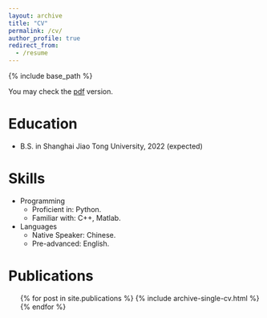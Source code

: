 ```yaml
---
layout: archive
title: "CV"
permalink: /cv/
author_profile: true
redirect_from:
  - /resume
---
```


{% include base_path %}

You may check the [pdf](https://clearlovewei.github.io/files/vitae.pdf) version.

Education
======
* B.S. in Shanghai Jiao Tong University, 2022 (expected)

Skills
======
* Programming
  * Proficient in: Python.
  * Familiar with: C++, Matlab.
* Languages
  * Native Speaker: Chinese.
  * Pre-advanced: English.

Publications
======
  <ul>{% for post in site.publications %}
    {% include archive-single-cv.html %}
  {% endfor %}</ul>
